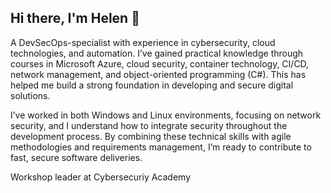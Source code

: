 ## Hi there, I'm Helen 👋

A DevSecOps-specialist with experience in cybersecurity, cloud technologies, and automation. I’ve gained practical knowledge through courses in Microsoft Azure, cloud security, container technology, CI/CD, network management, and object-oriented programming (C#). This has helped me build a strong foundation in developing and secure digital solutions.

I’ve worked in both Windows and Linux environments, focusing on network security, and I understand how to integrate security throughout the development process. By combining these technical skills with agile methodologies and requirements management, I’m ready to contribute to fast, secure software deliveries.

Workshop leader at Cybersecuriy Academy

<!--
**afroTechnologist/afroTechnologist** is a ✨ _special_ ✨ repository because its `README.md` (this file) appears on your GitHub profile.

Here are some ideas to get you started:

- 🔭 I’m currently working on ...
- 🌱 I’m currently learning ...
- 👯 I’m looking to collaborate on ...
- 🤔 I’m looking for help with ...
- 💬 Ask me about ...
- 📫 How to reach me: ...
- 😄 Pronouns: ...
- ⚡ Fun fact: ...
-->
